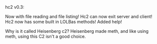 hc2 v0.3:
 
Now with file reading and file listing! Hc2 can now exit server and client! Hc2 now has some built in LOLBas methods! Added help!
 
Why is it called Heisenberg c2? Heisenberg made meth, and like using meth, using this C2 isn't a good choice. 
